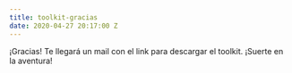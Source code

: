 ```yaml
---
title: toolkit-gracias
date: 2020-04-27 20:17:00 Z
---
```


¡Gracias! Te llegará un mail con el link para descargar el toolkit. 
¡Suerte en la aventura!
